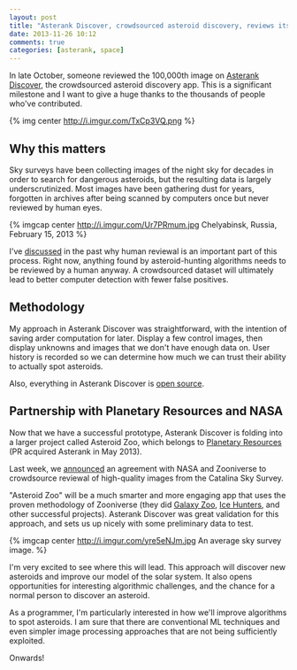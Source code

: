 ```yaml
---
layout: post
title: "Asterank Discover, crowdsourced asteroid discovery, reviews its 100,000th image"
date: 2013-11-26 10:12
comments: true
categories: [asterank, space]
---
```


In late October, someone reviewed the 100,000th image on [Asterank Discover](http://asterank.com/discover), the crowdsourced asteroid discovery app.  This is a significant milestone and I want to give a huge thanks to the thousands of people who've contributed.

{% img center http://i.imgur.com/TxCp3VQ.png %}

<!-- more -->

## Why this matters

Sky surveys have been collecting images of the night sky for decades in order to search for dangerous asteroids, but the resulting data is largely underscrutinized.  Most images have been gathering dust for years, forgotten in archives after being scanned by computers once but never reviewed by human eyes.

{% imgcap center http://i.imgur.com/Ur7PRmum.jpg Chelyabinsk, Russia, February 15, 2013 %}

I've [discussed](http://www.ianww.com/2013/08/05/how-a-programmer-can-discover-an-asteroid/) in the past why human reviewal is an important part of this process.  Right now, anything found by asteroid-hunting algorithms needs to be reviewed by a human anyway.  A crowdsourced dataset will ultimately lead to better computer detection with fewer false positives.

## Methodology

My approach in Asterank Discover was straightforward, with the intention of saving arder computation for later.  Display a few control images, then display unknowns and images that we don't have enough data on.  User history is recorded so we can determine how much we can trust their ability to actually spot asteroids.

Also, everything in Asterank Discover is [open source](http://github.com/typpo/asterank).

## Partnership with Planetary Resources and NASA

Now that we have a successful prototype, Asterank Discover is folding into a larger project called Asteroid Zoo, which belongs to [Planetary Resources](http://www.planetaryresources.com) (PR acquired Asterank in May 2013).

Last week, we [announced](http://www.nbcnews.com/science/nasa-planetary-resources-partner-asteroid-hunting-contests-2D11638181) an agreement with NASA and Zooniverse to crowdsource reviewal of high-quality images from the Catalina Sky Survey.

"Asteroid Zoo" will be a much smarter and more engaging app that uses the proven methodology of Zooniverse (they did [Galaxy Zoo](http://www.galaxyzoo.org/), [Ice Hunters](https://www.zooniverse.org/project/icehunters), and other successful projects).  Asterank Discover was great validation for this approach, and sets us up nicely with some preliminary data to test.

{% imgcap center http://i.imgur.com/yre5eNJm.jpg  An average sky survey image. %}

I'm very excited to see where this will lead.  This approach will discover new asteroids and improve our model of the solar system.  It also opens opportunities for interesting algorithmic challenges, and the chance for a normal person to discover an asteroid.

As a programmer, I'm particularly interested in how we'll improve algorithms to spot asteroids.  I am sure that there are conventional ML techniques and even simpler image processing approaches that are not being sufficiently exploited.

Onwards!

